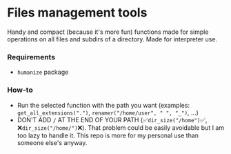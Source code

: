 # Files management tools

Handy and compact (because it's more fun) functions made for simple operations on all files and subdirs of a directory. Made for interpreter use.

### Requirements
* `humanize` package

### How-to
* Run the selected function with the path you want (examples: `get_all_extensions(".")`, `renamer("/home/user", " ", "_")`, ...)
* DON'T ADD `/` AT THE END OF YOUR PATH (✅`dir_size("/home")`✅, ❌`dir_size("/home/")`❌). That problem could be easily avoidable but I am too lazy to handle it. This repo is more for my personal use than someone else's anyway.
